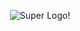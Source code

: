 

<p align="center">
  <img src="https://cdn.discordapp.com/attachments/244514503323025408/310897006975385630/nextcontrol.png" alt="Super Logo!" />
</p>
